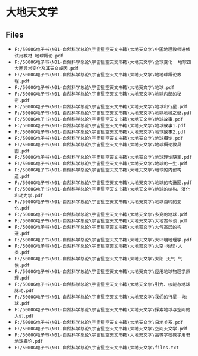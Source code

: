 # 大地天文学

## Files

- `F:/5000G电子书\N01-自然科学总论\宇宙星空天文书籍\大地天文学\中国地理教师进修试用教材 地球概论.pdf`
- `F:/5000G电子书\N01-自然科学总论\宇宙星空天文书籍\大地天文学\全球变化  地球四大圈异常变化及其天文成因.pdf`
- `F:/5000G电子书\N01-自然科学总论\宇宙星空天文书籍\大地天文学\地地球概论教程.pdf`
- `F:/5000G电子书\N01-自然科学总论\宇宙星空天文书籍\大地天文学\地球.pdf`
- `F:/5000G电子书\N01-自然科学总论\宇宙星空天文书籍\大地天文学\地球内部的秘密.pdf`
- `F:/5000G电子书\N01-自然科学总论\宇宙星空天文书籍\大地天文学\地球和行星.pdf`
- `F:/5000G电子书\N01-自然科学总论\宇宙星空天文书籍\大地天文学\地球地域之谜.pdf`
- `F:/5000G电子书\N01-自然科学总论\宇宙星空天文书籍\大地天文学\地球故事.pdf`
- `F:/5000G电子书\N01-自然科学总论\宇宙星空天文书籍\大地天文学\地球故事1.pdf`
- `F:/5000G电子书\N01-自然科学总论\宇宙星空天文书籍\大地天文学\地球故事2.pdf`
- `F:/5000G电子书\N01-自然科学总论\宇宙星空天文书籍\大地天文学\地球概论.pdf`
- `F:/5000G电子书\N01-自然科学总论\宇宙星空天文书籍\大地天文学\地球概论教具图.pdf`
- `F:/5000G电子书\N01-自然科学总论\宇宙星空天文书籍\大地天文学\地球理论随笔.pdf`
- `F:/5000G电子书\N01-自然科学总论\宇宙星空天文书籍\大地天文学\地球的一生.pdf`
- `F:/5000G电子书\N01-自然科学总论\宇宙星空天文书籍\大地天文学\地球的内部构造.pdf`
- `F:/5000G电子书\N01-自然科学总论\宇宙星空天文书籍\大地天文学\地球的构造圈.pdf`
- `F:/5000G电子书\N01-自然科学总论\宇宙星空天文书籍\大地天文学\地球的结构、演化和动力学.pdf`
- `F:/5000G电子书\N01-自然科学总论\宇宙星空天文书籍\大地天文学\地球自转的变化.pdf`
- `F:/5000G电子书\N01-自然科学总论\宇宙星空天文书籍\大地天文学\多变的地球.pdf`
- `F:/5000G电子书\N01-自然科学总论\宇宙星空天文书籍\大地天文学\大地古今谈.pdf`
- `F:/5000G电子书\N01-自然科学总论\宇宙星空天文书籍\大地天文学\大气高层的构造.pdf`
- `F:/5000G电子书\N01-自然科学总论\宇宙星空天文书籍\大地天文学\大环境地理学.pdf`
- `F:/5000G电子书\N01-自然科学总论\宇宙星空天文书籍\大地天文学\太空·地球·人类.pdf`
- `F:/5000G电子书\N01-自然科学总论\宇宙星空天文书籍\大地天文学\太阳 天气 气候.pdf`
- `F:/5000G电子书\N01-自然科学总论\宇宙星空天文书籍\大地天文学\应用地球物理学原理.pdf`
- `F:/5000G电子书\N01-自然科学总论\宇宙星空天文书籍\大地天文学\引力、核能与地球脉动.pdf`
- `F:/5000G电子书\N01-自然科学总论\宇宙星空天文书籍\大地天文学\我们的行星——地球.pdf`
- `F:/5000G电子书\N01-自然科学总论\宇宙星空天文书籍\大地天文学\探索地球与空间的人们.pdf`
- `F:/5000G电子书\N01-自然科学总论\宇宙星空天文书籍\大地天文学\日地关系.pdf`
- `F:/5000G电子书\N01-自然科学总论\宇宙星空天文书籍\大地天文学\空间天文学.pdf`
- `F:/5000G电子书\N01-自然科学总论\宇宙星空天文书籍\大地天文学\高等学校教学用书  地球概论.pdf`
- `F:/5000G电子书\N01-自然科学总论\宇宙星空天文书籍\大地天文学\files.txt`
